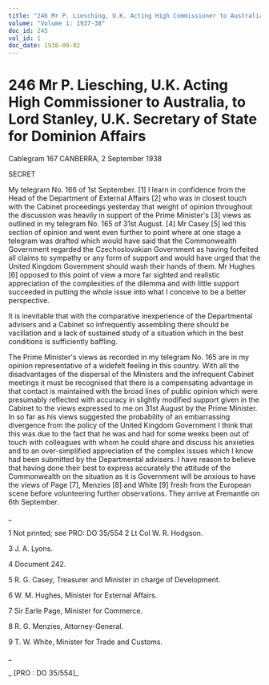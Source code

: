```yaml
---
title: "246 Mr P. Liesching, U.K. Acting High Commissioner to Australia, to Lord Stanley, U.K. Secretary of State for Dominion Affairs"
volume: "Volume 1: 1937-38"
doc_id: 245
vol_id: 1
doc_date: 1938-09-02
---
```


# 246 Mr P. Liesching, U.K. Acting High Commissioner to Australia, to Lord Stanley, U.K. Secretary of State for Dominion Affairs

Cablegram 167 CANBERRA, 2 September 1938

SECRET

My telegram No. 166 of 1st September. [1] I learn in confidence from the Head of the Department of External Affairs [2] who was in closest touch with the Cabinet proceedings yesterday that weight of opinion throughout the discussion was heavily in support of the Prime Minister's [3] views as outlined in my telegram No. 165 of 31st August. [4] Mr Casey [5] led this section of opinion and went even further to point where at one stage a telegram was drafted which would have said that the Commonwealth Government regarded the Czechoslovakian Government as having forfeited all claims to sympathy or any form of support and would have urged that the United Kingdom Government should wash their hands of them. Mr Hughes [6] opposed to this point of view a more far sighted and realistic appreciation of the complexities of the dilemma and with little support succeeded in putting the whole issue into what I conceive to be a better perspective.

It is inevitable that with the comparative inexperience of the Departmental advisers and a Cabinet so infrequently assembling there should be vacillation and a lack of sustained study of a situation which in the best conditions is sufficiently baffling.

The Prime Minister's views as recorded in my telegram No. 165 are in my opinion representative of a widefelt feeling in this country. With all the disadvantages of the dispersal of the Ministers and the infrequent Cabinet meetings it must be recognised that there is a compensating advantage in that contact is maintained with the broad lines of public opinion which were presumably reflected with accuracy in slightly modified support given in the Cabinet to the views expressed to me on 31st August by the Prime Minister. In so far as his views suggested the probability of an embarrassing divergence from the policy of the United Kingdom Government I think that this was due to the fact that he was and had for some weeks been out of touch with colleagues with whom he could share and discuss his anxieties and to an over-simplified appreciation of the complex issues which I know had been submitted by the Departmental advisers. I have reason to believe that having done their best to express accurately the attitude of the Commonwealth on the situation as it is Government will be anxious to have the views of Page [7], Menzies [8] and White [9] fresh from the European scene before volunteering further observations. They arrive at Fremantle on 6th September.

_

1 Not printed; see PRO: DO 35/554 2 Lt Col W. R. Hodgson.

3 J. A. Lyons.

4 Document 242.

5 R. G. Casey, Treasurer and Minister in charge of Development.

6 W. M. Hughes, Minister for External Affairs.

7 Sir Earle Page, Minister for Commerce.

8 R. G. Menzies, Attorney-General.

9 T. W. White, Minister for Trade and Customs.

_

_ [PRO : DO 35/554]_
